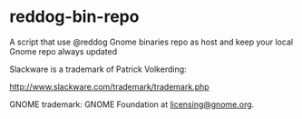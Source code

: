 # reddog-bin-repo
A script that use @reddog Gnome binaries repo as host and keep your local Gnome repo always updated  

Slackware is a trademark of Patrick Volkerding: 

http://www.slackware.com/trademark/trademark.php

GNOME trademark: 
GNOME Foundation at licensing@gnome.org.
